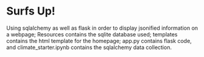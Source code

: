 # Surfs Up!
Using sqlalchemy as well as flask in order to display jsonified information on a webpage; Resources contains the sqlite database used; templates contains the html template for the homepage; app.py contains flask code, and climate_starter.ipynb contains the sqlalchemy data collection.
